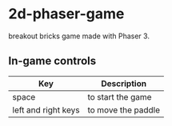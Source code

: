 # 2d-phaser-game
breakout bricks game made with Phaser 3.


## In-game controls
| Key                 | Description       |
|---------------------|-------------------|
| space               | to start the game |
| left and right keys | to move the paddle|
